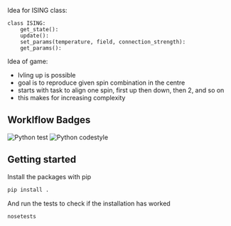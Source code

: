Idea for ISING class:

```
class ISING:
    get_state():
    update():
    set_params(temperature, field, connection_strength):
    get_params():
```
Idea of game:
 * lvling up is possible
 * goal is to reproduce given spin combination in the centre
 * starts with task to align one spin, first up then down,
 then 2, and so on
 * this makes for increasing complexity

## Worklflow Badges
![Python test](https://github.com/JulianGoeltz/andi_hat_ising/workflows/Python%20tests/badge.svg)
![Python codestyle](https://github.com/JulianGoeltz/andi_hat_ising/workflows/Python%20codestyle/badge.svg)

## Getting started
Install the packages with pip
```bash
pip install .
```
And run the tests to check if the installation has worked
```bash
nosetests
```
